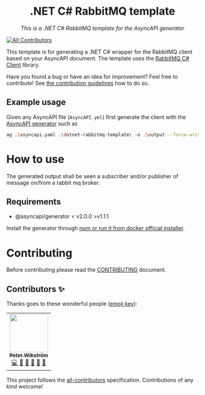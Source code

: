 <h1 align="center">.NET C# RabbitMQ template</h1>

<p align="center">
  <em>This is a .NET C# RabbitMQ template for the AsyncAPI generator</em>
</p>

<!-- ALL-CONTRIBUTORS-BADGE:START - Do not remove or modify this section -->

[![All Contributors](https://img.shields.io/badge/all_contributors-2-orange.svg?style=flat-square)](##Contributors-✨)

<!-- ALL-CONTRIBUTORS-BADGE:END -->

This template is for generating a .NET C# wrapper for the RabbitMQ client based on your AsyncAPI document. The template uses the [RabbitMQ C# Client](https://rabbitmq.github.io/rabbitmq-dotnet-client/api/RabbitMQ.Client.html) library.

Have you found a bug or have an idea for improvement? Feel free to contribute! See [the contribution guidelines](#Contributing) how to do so.

## Example usage

Given any AsyncAPI file (`AsyncAPI.yml`) first generate the client with the [AsyncAPI generator](https://github.com/asyncapi/generator) such as

```bash
ag .\asyncapi.yaml .\dotnet-rabbitmq-template\ -o .\output --force-write -p server=production
```

# How to use

The generated output shall be seen a subscriber and/or publisher of message on/from a rabbit mq broker.

## Requirements

- @asyncapi/generator < v2.0.0 >v1.1.1

Install the generator through [npm or run it from docker official installer](https://github.com/asyncapi/generator#install).

# Contributing

Before contributing please read the [CONTRIBUTING](CONTRIBUTING.md) document.

## Contributors ✨

Thanks goes to these wonderful people ([emoji key](https://allcontributors.org/docs/en/emoji-key)):

<!-- ALL-CONTRIBUTORS-LIST:START - Do not remove or modify this section -->
<!-- prettier-ignore-start -->
<!-- markdownlint-disable -->
<table>
  <tr>
    <td align="center"><a href="https://github.com/mr-nuno"><img src="https://avatars.githubusercontent.com/u/1067841?v=4" width="100px;" alt=""/><br /><sub><b>Peter Wikström</b></sub></a><br /><a href="https://github.com/@asyncapi/dotnet-nats-template/commits?author=jonaslagoni" title="Code">💻</a> <a href="#maintenance-jonaslagoni" title="Maintenance">🚧</a> <a href="#question-mr-nuno" title="Answering Questions">💬</a> <a href="#ideas-mr-nuno" title="Ideas, Planning, & Feedback">🤔</a> <a href="https://github.com/@asyncapi/dotnet-rabbitmq-template/commits?author=mr-nuno" title="Documentation">📖</a> <a href="https://github.com/@asyncapi/dotnet-rabbitmq-template/issues?q=author%3Amr-nuno" title="Bug reports">🐛</a></td>
  </tr>
</table>

<!-- markdownlint-restore -->
<!-- prettier-ignore-end -->

<!-- ALL-CONTRIBUTORS-LIST:END -->

This project follows the [all-contributors](https://github.com/all-contributors/all-contributors) specification. Contributions of any kind welcome!
